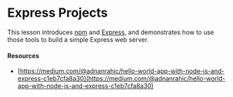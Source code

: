 # Express Projects
This lesson introduces [npm](https://www.npmjs.com/) and [Express](http://expressjs.com/), and demonstrates how to use those tools to build a simple Express web server.

#### Resources
- [https://medium.com/@adnanrahic/hello-world-app-with-node-js-and-express-c1eb7cfa8a30](https://medium.com/@adnanrahic/hello-world-app-with-node-js-and-express-c1eb7cfa8a30)